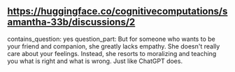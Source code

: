 ## https://huggingface.co/cognitivecomputations/samantha-33b/discussions/2

contains_question: yes
question_part: But for someone who wants to be your friend and companion, she greatly lacks empathy. She doesn't really care about your feelings. Instead, she resorts to moralizing and teaching you what is right and what is wrong. Just like ChatGPT does.